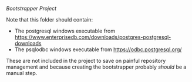 ﻿*Bootstrapper Project*

Note that this folder should contain:
* The postgresql windows executable from https://www.enterprisedb.com/downloads/postgres-postgresql-downloads
* The psqlodbc windows executable from https://odbc.postgresql.org/

These are not included in the project to save on painful repository management and because creating the bootstrapper probably _should_ be a manual step.

